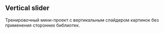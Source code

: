 ## Vertical slider

Тренировочный мини-проект с вертикальным слайдером картинок без применения сторонних библиотек.

